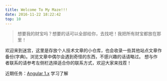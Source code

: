 ```yaml
---
title: Welcome To My Maze!!!
date: 2016-11-22 18:22:42
top: 10
---
```

> 想要我的财宝吗？想要的话可以全部给你，去找吧！我把所有财宝都放在那里！

欢迎来到迷宫，这里是存放个人技术文章的小仓库，也会收录一些其他站点文章作备份(字典)。浏览文章中偶尔会遇到奇怪的东西，不感兴趣的话请略过。
想与作者联系的请参考左侧栏选择适合你的联系方式，欢迎大家来找茬！

近期任务：[Angular 1.x](https://angularjs.org/) 学习了解
